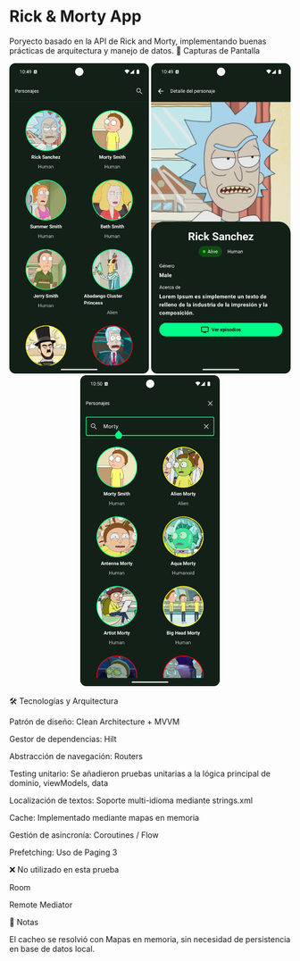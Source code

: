 # Rick & Morty App

Poryecto basado en la API de Rick and Morty, implementando buenas prácticas de arquitectura y manejo de datos.
📸 Capturas de Pantalla
<p align="center"> <img src="./screenshots/screen1.png" alt="Pantalla 1" width="250"/> <img src="./screenshots/screen2.png" alt="Pantalla 2" width="250"/> <img src="./screenshots/screen3.png" alt="Pantalla 3" width="250"/> </p>

🛠️ Tecnologías y Arquitectura

Patrón de diseño: Clean Architecture + MVVM

Gestor de dependencias: Hilt

Abstracción de navegación: Routers

Testing unitario: Se añadieron pruebas unitarias a la lógica principal de dominio, viewModels, data

Localización de textos: Soporte multi-idioma mediante strings.xml

Cache: Implementado mediante mapas en memoria

Gestión de asincronía: Coroutines / Flow

Prefetching: Uso de Paging 3

❌ No utilizado en esta prueba

Room

Remote Mediator

📌 Notas

El cacheo se resolvió con Mapas en memoria, sin necesidad de persistencia en base de datos local.
